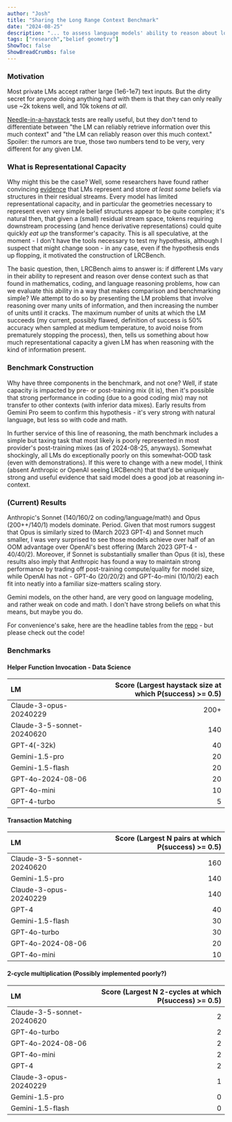 ```yaml
---
author: "Josh"
title: "Sharing the Long Range Context Benchmark"
date: "2024-08-25"
description: "... to assess language models' ability to reason about lots of information."
tags: ["research","belief geometry"]
ShowToc: false
ShowBreadCrumbs: false
---
```


### Motivation

Most private LMs accept rather large (1e6-1e7) text inputs. But the dirty secret for anyone doing anything hard with them is that they can only really use ~2k tokens well, and 10k tokens *at all*. 

[Needle-in-a-haystack](https://github.com/gkamradt/LLMTest_NeedleInAHaystack) tests are really useful, but they don't tend to differentiate between "the LM can reliably retrieve information over this much context" and "the LM can reliably reason over this much context." Spoiler: the rumors are true, those two numbers tend to be very, very different for any given LM.

### What is Representational Capacity

Why might this be the case? Well, some researchers have found rather convincing [evidence](https://www.lesswrong.com/posts/gTZ2SxesbHckJ3CkF/transformers-represent-belief-state-geometry-in-their) that LMs represent and store *at least some* beliefs via structures in their residual streams. Every model has limited representational capacity, and in particular the geometries necessary to represent even very simple belief structures appear to be quite complex; it's natural then, that given a (small) residual stream space, tokens requiring downstream processing (and hence derivative representations) could quite quickly *eat up* the transformer's capacity. This is all speculative, at the moment - I don't have the tools necessary to test my hypothesis, although I suspect that might change soon - in any case, even if the hypothesis ends up flopping, it motivated the construction of LRCBench.

The basic question, then, LRCBench aims to answer is: if different LMs vary in their ability to represent and reason over dense context such as that found in mathematics, coding, and language reasoning problems, how can we evaluate this ability in a way that makes comparison and benchmarking simple? We attempt to do so by presenting the LM problems that involve reasoning over many units of information, and then increasing the number of units until it cracks. The maximum number of units at which the LM succeeds (my current, possibly flawed, definition of success is 50% accuracy when sampled at medium temperature, to avoid noise from prematurely stopping the process), then, tells us something about how much representational capacity a given LM has when reasoning with the kind of information present.

### Benchmark Construction

Why have three components in the benchmark, and not one? Well, if state capacity is impacted by pre- or post-training mix (it is), then it's possible that strong performance in coding (due to a good coding mix) may not transfer to other contexts (with inferior data mixes). Early results from Gemini Pro seem to confirm this hypothesis - it's very strong with natural language, but less so with code and math. 

In further service of this line of reasoning, the math benchmark includes a simple but taxing task that most likely is poorly represented in most provider's post-training mixes (as of 2024-08-25, anyways). Somewhat shockingly, all LMs do exceptionally poorly on this somewhat-OOD task (even with demonstrations). If this were to change with a new model, I think (absent Anthropic or OpenAI seeing LRCBench) that that'd be uniquely strong and useful evidence that said model does a good job at reasoning in-context.

### (Current) Results

Anthropic's Sonnet (140/160/2 on coding/language/math) and Opus (200++/140/1) models dominate. Period. Given that most rumors suggest that Opus is similarly sized to (March 2023 GPT-4) and Sonnet much smaller, I was very surprised to see those models achieve over half of an OOM advantage over OpenAI's best offering (March 2023 GPT-4 - 40/40/2). Moreover, if Sonnet is substantially smaller than Opus (it is), these results also imply that Anthropic has found a way to maintain strong performance by trading off post-training compute/quality for model size, while OpenAI has not - GPT-4o (20/20/2) and GPT-4o-mini (10/10/2) each fit into neatly into a familiar size-matters scaling story. 

Gemini models, on the other hand, are very good on language modeling, and rather weak on code and math. I don't have strong beliefs on what this means, but maybe you do. 

For convenience's sake, here are the headline tables from the [repo](https://github.com/JoshuaPurtell/LRCBench) - but please check out the code!

### Benchmarks

#### Helper Function Invocation - Data Science
| LM | Score (Largest haystack size at which P(success) >= 0.5) |
|:----------|---------------:|
| Claude-3-opus-20240229 | 200+ |
| Claude-3-5-sonnet-20240620 | 140 |
| GPT-4(-32k) | 40 |
| Gemini-1.5-pro | 20 |
| Gemini-1.5-flash | 20 |
| GPT-4o-2024-08-06 | 20 |
| GPT-4o-mini | 10 |
| GPT-4-turbo | 5 |

#### Transaction Matching
| LM | Score (Largest N pairs at which P(success) >= 0.5) |
|:----------|---------------:|
| Claude-3-5-sonnet-20240620 | 160 |
| Gemini-1.5-pro | 140 |
| Claude-3-opus-20240229 | 140 |
| GPT-4 | 40 |
| Gemini-1.5-flash | 30 |
| GPT-4o-turbo | 30 |
| GPT-4o-2024-08-06 | 20 |
| GPT-4o-mini | 10 |

#### 2-cycle multiplication (Possibly implemented poorly?)
| LM | Score (Largest N 2-cycles at which P(success) >= 0.5) |
|:----------|---------------:|
| Claude-3-5-sonnet-20240620 | 2 |
| GPT-4o-turbo | 2 |
| GPT-4o-2024-08-06 | 2 |
| GPT-4o-mini | 2 |
| GPT-4 | 2 |
| Claude-3-opus-20240229 | 1 |
| Gemini-1.5-pro | 0 |
| Gemini-1.5-flash | 0 |